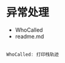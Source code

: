 # 异常处理

<table>
  <ul>
    <li>WhoCalled</li>
    <li>readme.md</li>
  </ul>
</table>

```javascript
WhoCalled: 打印栈轨迹
```

